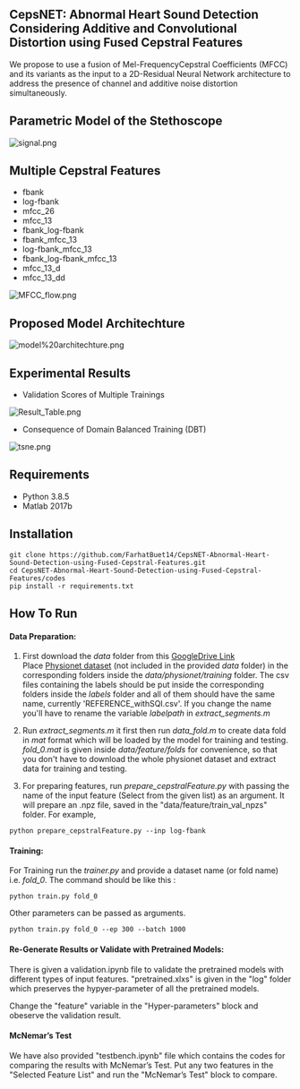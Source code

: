 ## CepsNET: Abnormal Heart Sound Detection Considering Additive and Convolutional Distortion using Fused Cepstral Features

We propose to use a fusion of Mel-FrequencyCepstral Coefficients (MFCC) and its variants as the input to a 2D-Residual Neural Network architecture to address the presence of channel and additive noise distortion simultaneously.

## Parametric Model of the Stethoscope

![signal.png](https://github.com/FarhatBuet14/Abnormal-Heart-Sound-Detection-using-Fused-Cepstral-Features/blob/master/images/signal.png)

## Multiple Cepstral Features
* fbank
* log-fbank
* mfcc_26
* mfcc_13
* fbank_log-fbank
* fbank_mfcc_13
* log-fbank_mfcc_13
* fbank_log-fbank_mfcc_13
* mfcc_13_d
* mfcc_13_dd

![MFCC_flow.png](https://github.com/FarhatBuet14/Abnormal-Heart-Sound-Detection-using-Fused-Cepstral-Features/blob/master/images/MFCC_flow.png)

## Proposed Model Architechture

![model%20architechture.png](https://github.com/FarhatBuet14/Abnormal-Heart-Sound-Detection-using-Fused-Cepstral-Features/blob/master/images/model%20architechture.png)

## Experimental Results

* Validation Scores of Multiple Trainings 

![Result_Table.png](https://github.com/FarhatBuet14/Abnormal-Heart-Sound-Detection-using-Fused-Cepstral-Features/blob/master/images/Result_Table.png)

* Consequence of Domain Balanced Training (DBT)

![tsne.png](https://github.com/FarhatBuet14/Abnormal-Heart-Sound-Detection-using-Fused-Cepstral-Features/blob/master/images/tsne.png)

## Requirements
* Python 3.8.5
* Matlab 2017b

## Installation
~~~~{.python}
git clone https://github.com/FarhatBuet14/CepsNET-Abnormal-Heart-Sound-Detection-using-Fused-Cepstral-Features.git
cd CepsNET-Abnormal-Heart-Sound-Detection-using-Fused-Cepstral-Features/codes
pip install -r requirements.txt
~~~~


## How To Run

#### Data Preparation:

1. First download the *data* folder from this [GoogleDrive Link](https://drive.google.com/open?id=1MPBhemO6XeDfjIm5-SOQUGvmzIl0Hx03)<br />
Place [Physionet dataset](https://physionet.org/content/challenge-2016/1.0.0/#files) (not included in the provided *data* folder) in the corresponding folders inside the *data/physionet/training* folder.
The csv files containing the labels should be put inside the corresponding folders inside the *labels* folder and all of them should have the same name, currently 'REFERENCE_withSQI.csv'. If you change the name you'll have to rename the variable *labelpath* in  *extract_segments.m*<br /> 
2. Run *extract_segments.m* it first then run *data_fold.m* to create data fold in *mat* format which will be loaded by the model for training and testing. *fold_0.mat* is given inside *data/feature/folds* for convenience, so that you don't have to download the whole physionet dataset and extract data for training and testing.

3. For preparing features, run *prepare_cepstralFeature.py* with passing the name of the input feature (Select from the given list) as an argument. It will prepare an .npz file, saved in the "data/feature/train_val_npzs" folder. For example,
~~~~{.python}
python prepare_cepstralFeature.py --inp log-fbank
~~~~

#### Training:
For Training run the *trainer.py* and provide a dataset name (or fold name) i.e. *fold_0*. The command should be like this : 
~~~~{.python}
python train.py fold_0
~~~~
Other parameters can be passed as arguments. 
~~~~{.python}
python train.py fold_0 --ep 300 --batch 1000 
~~~~


#### Re-Generate Results or Validate with Pretrained Models:
There is given a validation.ipynb file to validate the pretrained models with different types of input features. "pretrained.xlxs" is given in the "log" folder which preserves the hypyer-parameter of all the pretrained models. 

Change the "feature" variable in the "Hyper-parameters" block and obeserve the validation result.

#### McNemar’s Test
We have also provided "testbench.ipynb" file which contains the codes for comparing the results with McNemar’s Test. Put any two features in the "Selected Feature List" and run the "McNemar’s Test" block to compare.
